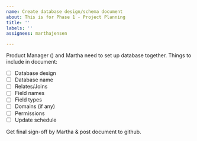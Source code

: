 ```yaml
---
name: Create database design/schema document
about: This is for Phase 1 - Project Planning
title: ''
labels: ''
assignees: marthajensen

---
```


Product Manager () and Martha need to set up database together.
Things to include in document:
- [ ] Database design
- [ ] Database name
- [ ] Relates/Joins 
- [ ] Field names
- [ ] Field types
- [ ] Domains (if any)
- [ ] Permissions
- [ ] Update schedule

Get final sign-off by Martha & post document to github.
